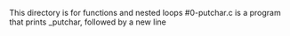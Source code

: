 This directory is for functions and nested loops
#0-putchar.c is a program that prints _putchar, followed by a new line
